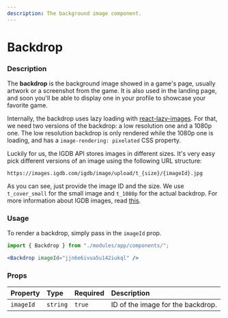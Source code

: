 ```yaml
---
description: The background image component.
---
```


# Backdrop

### Description

The **backdrop** is the background image showed in a game's page, usually artwork or a screenshot from the game. It is also used in the landing page, and soon you'll be able to display one in your profile to showcase your favorite game.

Internally, the backdrop uses lazy loading with [react-lazy-images](https://github.com/fpapado/react-lazy-images). For that, we need two versions of the backdrop: a low resolution one and a 1080p one. The low resolution backdrop is only rendered while the 1080p one is loading, and has a `image-rendering: pixelated` CSS property.

Luckily for us, the IGDB API stores images in different sizes. It's very easy pick different versions of an image using the following URL structure:

```text
https://images.igdb.com/igdb/image/upload/t_{size}/{imageId}.jpg
```

As you can see, just provide the image ID and the size. We use `t_cover_small` for the small image and `t_1080p` for the actual backdrop. For more information about IGDB images, read [this](https://api-docs.igdb.com/?javascript#images). 

### Usage

To render a backdrop, simply pass in the `imageId` prop.

```jsx
import { Backdrop } from "./modules/app/components/";

<Backdrop imageId="jjn6e6ivua5u142iukql" />
```

### Props

| Property | Type | Required | Description |
| :--- | :--- | :--- | :--- |
| `imageId` | `string` | `true` | ID of the image for the backdrop. |

